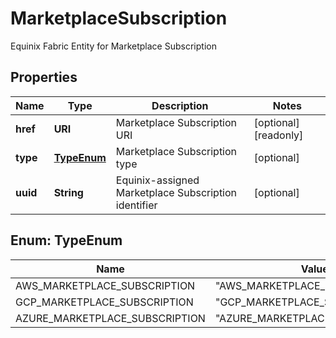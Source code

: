 

# MarketplaceSubscription

Equinix Fabric Entity for Marketplace Subscription

## Properties

| Name | Type | Description | Notes |
|------------ | ------------- | ------------- | -------------|
|**href** | **URI** | Marketplace Subscription URI |  [optional] [readonly] |
|**type** | [**TypeEnum**](#TypeEnum) | Marketplace Subscription type |  [optional] |
|**uuid** | **String** | Equinix-assigned Marketplace Subscription identifier |  [optional] |



## Enum: TypeEnum

| Name | Value |
|---- | -----|
| AWS_MARKETPLACE_SUBSCRIPTION | &quot;AWS_MARKETPLACE_SUBSCRIPTION&quot; |
| GCP_MARKETPLACE_SUBSCRIPTION | &quot;GCP_MARKETPLACE_SUBSCRIPTION&quot; |
| AZURE_MARKETPLACE_SUBSCRIPTION | &quot;AZURE_MARKETPLACE_SUBSCRIPTION&quot; |



